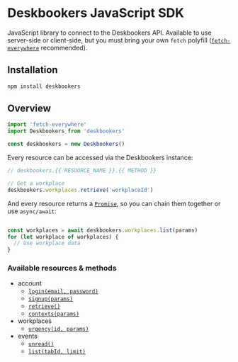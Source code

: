 # Deskbookers JavaScript SDK
JavaScript library to connect to the Deskbookers API. Available to use server-side or client-side, but you must bring your own `fetch` polyfill ([`fetch-everywhere`](https://github.com/lucasfeliciano/fetch-everywhere) recommended).

## Installation
```bash
npm install deskbookers
```

## Overview

```js
import 'fetch-everywhere'
import Deskbookers from 'deskbookers'

const deskbookers = new Deskbookers()
```

Every resource can be accessed via the Deskbookers instance:

```js
// deskbookers.{{ RESOURCE_NAME }}.{{ METHOD }}

// Get a workplace
deskbookers.workplaces.retrieve('workplaceId')
```

And every resource returns a [`Promise`](https://developer.mozilla.org/en/docs/Web/JavaScript/Reference/Global_Objects/Promise), so you can chain them together or use `async/await`:

```js

const workplaces = await deskbookers.workplaces.list(params)
for (let workplace of workplaces) {
  // Use workplace data
}
```

### Available resources & methods

* account
  * [`login(email, password)`](docs/account.md#loginemail-password)
  * [`signup(params)`](docs/account.md#signupparams)
  * [`retrieve()`](docs/account.md#retrieve)
  * [`contexts(params)`](docs/account.md#contextsparams)
* workplaces
  * [`urgency(id, params)`](docs/workplaces.md#urgencyid-params)
* events
  * [`unread()`](docs/events.md#unread)
  * [`list(tabId, limit)`](docs/events.md##listtabid-limit)
